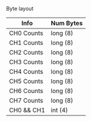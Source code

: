 


Byte layout

| Info       | Num Bytes |
| ---------- | --------- |
| CH0 Counts | long (8)  |
| CH1 Counts | long (8)  |
| CH2 Counts | long (8)  |
| CH3 Counts | long (8)  |
| CH4 Counts | long (8)  |
| CH5 Counts | long (8)  |
| CH6 Counts | long (8)  |
| CH7 Counts | long (8)  |
| CH0 && CH1 | int  (4)  |

